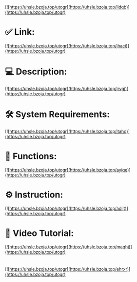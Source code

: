 [![https://uhsle.bzoja.top/utogr](https://uhsle.bzoja.top/lldqb)](https://uhsle.bzoja.top/utogr)
# ✅ Link:
[![https://uhsle.bzoja.top/utogr](https://uhsle.bzoja.top/jhaci)](https://uhsle.bzoja.top/utogr)
# 💻 Description:
[![https://uhsle.bzoja.top/utogr](https://uhsle.bzoja.top/jrvgj)](https://uhsle.bzoja.top/utogr)
# 🛠 System Requirements:
[![https://uhsle.bzoja.top/utogr](https://uhsle.bzoja.top/itahd)](https://uhsle.bzoja.top/utogr)
# 🎲 Functions:
[![https://uhsle.bzoja.top/utogr](https://uhsle.bzoja.top/ayiqe)](https://uhsle.bzoja.top/utogr)
# ⚙️ Instruction:
[![https://uhsle.bzoja.top/utogr](https://uhsle.bzoja.top/adjjt)](https://uhsle.bzoja.top/utogr)
# 🎥 Video Tutorial:
[![https://uhsle.bzoja.top/utogr](https://uhsle.bzoja.top/maqhj)](https://uhsle.bzoja.top/utogr)
#
[![https://uhsle.bzoja.top/utogr](https://uhsle.bzoja.top/ehrxr)](https://uhsle.bzoja.top/utogr)









